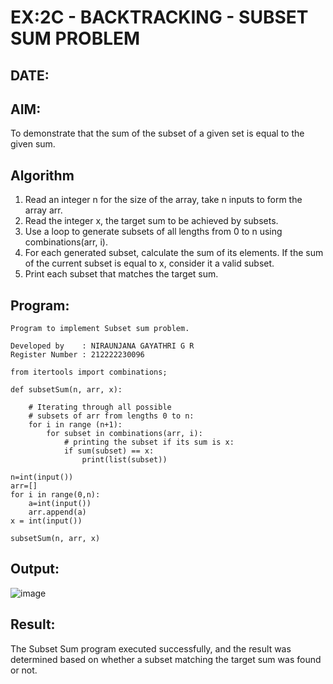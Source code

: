 # EX:2C - BACKTRACKING - SUBSET SUM PROBLEM
## DATE:

## AIM:

To demonstrate that the sum of the subset of a given set is equal to the given sum.


## Algorithm

1. Read an integer n for the size of the array, take n inputs to form the array arr.
2. Read the integer x, the target sum to be achieved by subsets.
3. Use a loop to generate subsets of all lengths from 0 to n using combinations(arr, i).
4. For each generated subset, calculate the sum of its elements. If the sum of the current subset is equal to x, consider it a valid subset.
5. Print each subset that matches the target sum.

   
## Program:

```
Program to implement Subset sum problem.

Developed by    : NIRAUNJANA GAYATHRI G R
Register Number : 212222230096
```

```
from itertools import combinations;

def subsetSum(n, arr, x):
	
	# Iterating through all possible
	# subsets of arr from lengths 0 to n:
	for i in range (n+1):
		for subset in combinations(arr, i):
			# printing the subset if its sum is x:
			if sum(subset) == x:
				print(list(subset))

n=int(input())
arr=[]
for i in range(0,n):
    a=int(input())
    arr.append(a)
x = int(input())

subsetSum(n, arr, x)

```

## Output:

![image](https://github.com/user-attachments/assets/c99750e5-752e-474e-8457-eec73fbf0bcb)


## Result:

The Subset Sum program executed successfully, and the result was determined based on whether a subset matching the target sum was found or not.
